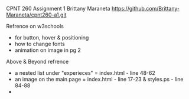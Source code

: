 CPNT 260
Assignment 1
Brittany Maraneta
https://github.com/Brittany-Maraneta/cpnt260-a1.git

Refrence on w3schools
- for button, hover & positioning
- how to change fonts
- animation on image in pg 2

Above & Beyond refrence
- a nested list under "experieces" = index.html - line 48-62
- an image on the main page = index.html - line 17-23 & styles.ps - line 84-88
- 
